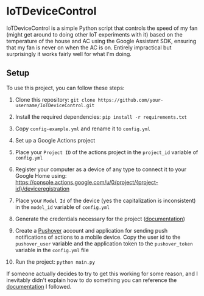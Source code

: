 # IoTDeviceControl

IoTDeviceControl is a simple Python script that controls the speed of my fan (might get around to doing other IoT experiments with it) based on the temperature of the house and AC using the Google Assistant SDK, ensuring that my fan is never on when the AC is on. Entirely impractical but surprisingly it works fairly well for what I'm doing.

## Setup

To use this project, you can follow these steps:

1. Clone this repository: `git clone https://github.com/your-username/IoTDeviceControl.git`

2. Install the required dependencies: `pip install -r requirements.txt`

3. Copy `config-example.yml` and rename it to `config.yml`

4. Set up a Google Actions project

5. Place your `Project ID` of the actions project in the `project_id` variable of `config.yml`

6. Register your computer as a device of any type to connect it to your Google Home using: https://console.actions.google.com/u/0/project/{project-id}/deviceregistration

7. Place your `Model Id` of the device (yes the capitalization is inconsistent) in the `model_id` variable of `config.yml`

8. Generate the credentials necessary for the project ([documentation](https://developers.google.com/assistant/sdk/guides/service/python/embed/install-sample#generate_credentials))

9. Create a [Pushover](https://pushover.net/) account and application for sending push notifications of actions to a mobile device. Copy the user id to the `pushover_user` variable and the application token to the `pushover_token` variable in the `config.yml` file

10. Run the project: `python main.py`

If someone actually decides to try to get this working for some reason, and I inevitably didn't explain how to do something you can reference the [documentation](https://developers.google.com/assistant/sdk/guides/service/python#embed) I followed.
